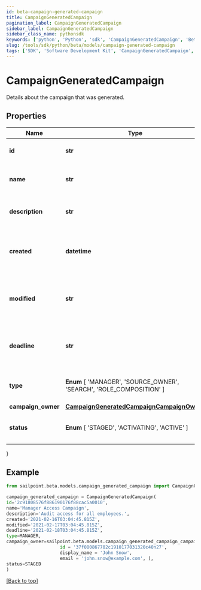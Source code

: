 ```yaml
---
id: beta-campaign-generated-campaign
title: CampaignGeneratedCampaign
pagination_label: CampaignGeneratedCampaign
sidebar_label: CampaignGeneratedCampaign
sidebar_class_name: pythonsdk
keywords: ['python', 'Python', 'sdk', 'CampaignGeneratedCampaign', 'BetaCampaignGeneratedCampaign'] 
slug: /tools/sdk/python/beta/models/campaign-generated-campaign
tags: ['SDK', 'Software Development Kit', 'CampaignGeneratedCampaign', 'BetaCampaignGeneratedCampaign']
---
```


# CampaignGeneratedCampaign

Details about the campaign that was generated.

## Properties

Name | Type | Description | Notes
------------ | ------------- | ------------- | -------------
**id** | **str** | The unique ID of the campaign. | [required]
**name** | **str** | Human friendly name of the campaign. | [required]
**description** | **str** | Extended description of the campaign. | [required]
**created** | **datetime** | The date and time the campaign was created. | [required]
**modified** | **str** | The date and time the campaign was last modified. | [optional] 
**deadline** | **str** | The date and time when the campaign must be finished by. | [optional] 
**type** |  **Enum** [  'MANAGER',    'SOURCE_OWNER',    'SEARCH',    'ROLE_COMPOSITION' ] | The type of campaign that was generated. | [required]
**campaign_owner** | [**CampaignGeneratedCampaignCampaignOwner**](campaign-generated-campaign-campaign-owner) |  | [required]
**status** |  **Enum** [  'STAGED',    'ACTIVATING',    'ACTIVE' ] | The current status of the campaign. | [required]
}

## Example

```python
from sailpoint.beta.models.campaign_generated_campaign import CampaignGeneratedCampaign

campaign_generated_campaign = CampaignGeneratedCampaign(
id='2c91808576f886190176f88cac5a0010',
name='Manager Access Campaign',
description='Audit access for all employees.',
created='2021-02-16T03:04:45.815Z',
modified='2021-02-17T03:04:45.815Z',
deadline='2021-02-18T03:04:45.815Z',
type=MANAGER,
campaign_owner=sailpoint.beta.models.campaign_generated_campaign_campaign_owner.CampaignGenerated_campaign_campaignOwner(
                    id = '37f080867702c1910177031320c40n27', 
                    display_name = 'John Snow', 
                    email = 'john.snow@example.com', ),
status=STAGED
)

```
[[Back to top]](#) 

